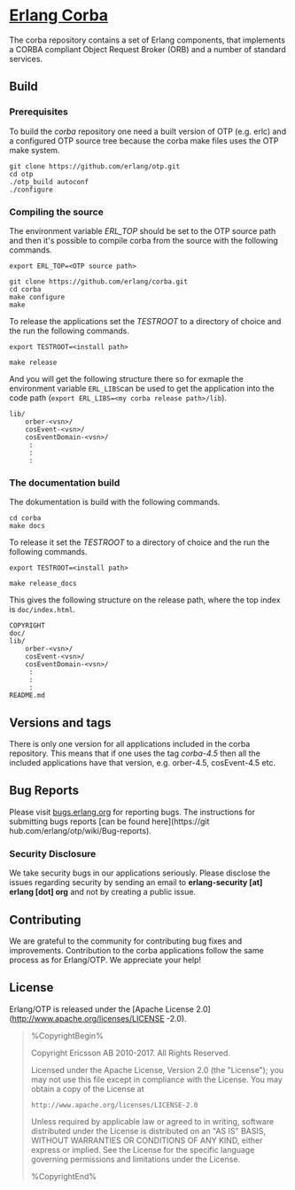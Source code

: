 # [Erlang Corba](https://www.erlang.org)

The corba repository contains a set of Erlang components, that implements a CORBA compliant 
Object Request Broker (ORB) and a number of standard services.

## Build
### Prerequisites

To build the *corba* repository one need a built version of OTP (e.g. erlc) and a
configured OTP source tree because the corba make files uses the OTP make system.

```
git clone https://github.com/erlang/otp.git
cd otp
./otp_build autoconf
./configure
```

### Compiling the source

The environment variable *ERL_TOP* should be set to the OTP source path 
and then it's possible to compile corba from the source with the following 
commands.

```
export ERL_TOP=<OTP source path>

git clone https://github.com/erlang/corba.git
cd corba
make configure
make
```

To release the applications set the *TESTROOT* to a directory of choice and 
the run the following commands.

```
export TESTROOT=<install path>

make release
```

And you will get the following structure there so for exmaple the 
environment variable `ERL_LIBS`can be used to get the application into the 
code path (`export ERL_LIBS=<my corba release path>/lib`).

```
lib/
    orber-<vsn>/
    cosEvent-<vsn>/
    cosEventDomain-<vsn>/
     :
     :
     :
```

### The documentation build 

The dokumentation is build with the following commands.

```
cd corba
make docs
```

To release it set the *TESTROOT* to a directory of choice and 
the run the following commands.

```
export TESTROOT=<install path>

make release_docs
```

This gives the following structure on the release path, where 
the top index is `doc/index.html`.

```
COPYRIGHT
doc/
lib/
    orber-<vsn>/
    cosEvent-<vsn>/
    cosEventDomain-<vsn>/
     :
     :
     :
README.md
```

## Versions and tags

There is only one version for all applications included in the corba repository.
This means that if one uses the tag *corba-4.5* then all the included applications
have that version, e.g. orber-4.5, cosEvent-4.5 etc.

## Bug Reports

Please visit [bugs.erlang.org](https://bugs.erlang.org/issues/?jql=project%20%3D%20ERL) for 
reporting bugs. The instructions for submitting bugs reports [can be found here](https://git
hub.com/erlang/otp/wiki/Bug-reports).

### Security Disclosure

We take security bugs in our applications seriously. Please disclose the issues regarding 
security by sending an email to **erlang-security [at] erlang [dot] org** and not by creating a 
public issue.

## Contributing

We are grateful to the community for contributing bug fixes and improvements. 
Contribution to the corba applications follow the same process as for Erlang/OTP.
We appreciate your help!

## License

Erlang/OTP is released under the [Apache License 2.0](http://www.apache.org/licenses/LICENSE
-2.0).

> %CopyrightBegin%
>
> Copyright Ericsson AB 2010-2017. All Rights Reserved.
>
> Licensed under the Apache License, Version 2.0 (the "License");
> you may not use this file except in compliance with the License.
> You may obtain a copy of the License at
>
>     http://www.apache.org/licenses/LICENSE-2.0
>
> Unless required by applicable law or agreed to in writing, software
> distributed under the License is distributed on an "AS IS" BASIS,
> WITHOUT WARRANTIES OR CONDITIONS OF ANY KIND, either express or implied.
> See the License for the specific language governing permissions and
> limitations under the License.
>
> %CopyrightEnd%

